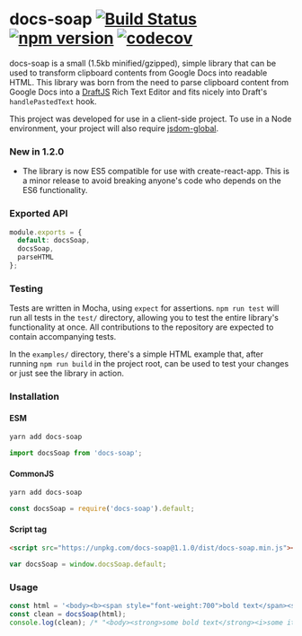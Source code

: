 # docs-soap [![Build Status](https://travis-ci.org/aem/docs-soap.svg?branch=master)](https://travis-ci.org/aem/docs-soap) [![npm version](https://badge.fury.io/js/docs-soap.svg)](https://badge.fury.io/js/docs-soap) [![codecov](https://codecov.io/gh/aem/docs-soap/branch/master/graph/badge.svg)](https://codecov.io/gh/aem/docs-soap)

docs-soap is a small (1.5kb minified/gzipped), simple library that can be used to transform clipboard contents from Google Docs into readable HTML. This library was born from the need to parse clipboard content from Google Docs into a [DraftJS](https://www.github.com/facebook/draft-js) Rich Text Editor and fits nicely into Draft's `handlePastedText` hook.

This project was developed for use in a client-side project. To use in a Node environment, your project will also require [jsdom-global](https://www.npmjs.com/package/jsdom-global).

### New in 1.2.0

* The library is now ES5 compatible for use with create-react-app. This is a minor release to avoid breaking anyone's code who depends on the ES6 functionality.

### Exported API
```js
module.exports = {
  default: docsSoap,
  docsSoap,
  parseHTML
};
```

### Testing
Tests are written in Mocha, using `expect` for assertions. `npm run test` will run all tests in the `test/` directory, allowing you to test the entire library's functionality at once. All contributions to the repository are expected to contain accompanying tests.

In the `examples/` directory, there's a simple HTML example that, after running `npm run build` in the project root, can be used to test your changes or just see the library in action.

### Installation
#### ESM
```bash
yarn add docs-soap
```
```js
import docsSoap from 'docs-soap';
```

#### CommonJS
```bash
yarn add docs-soap
```
```js
const docsSoap = require('docs-soap').default;
```

#### Script tag
```html
<script src="https://unpkg.com/docs-soap@1.1.0/dist/docs-soap.min.js"></script>
```
```js
var docsSoap = window.docsSoap.default;
```

### Usage
```js
const html = '<body><b><span style="font-weight:700">bold text</span><span style="font-style:italic">some italic text</span></b></body>';
const clean = docsSoap(html);
console.log(clean); /* "<body><strong>some bold text</strong><i>some italic text</i></body>" */
```
